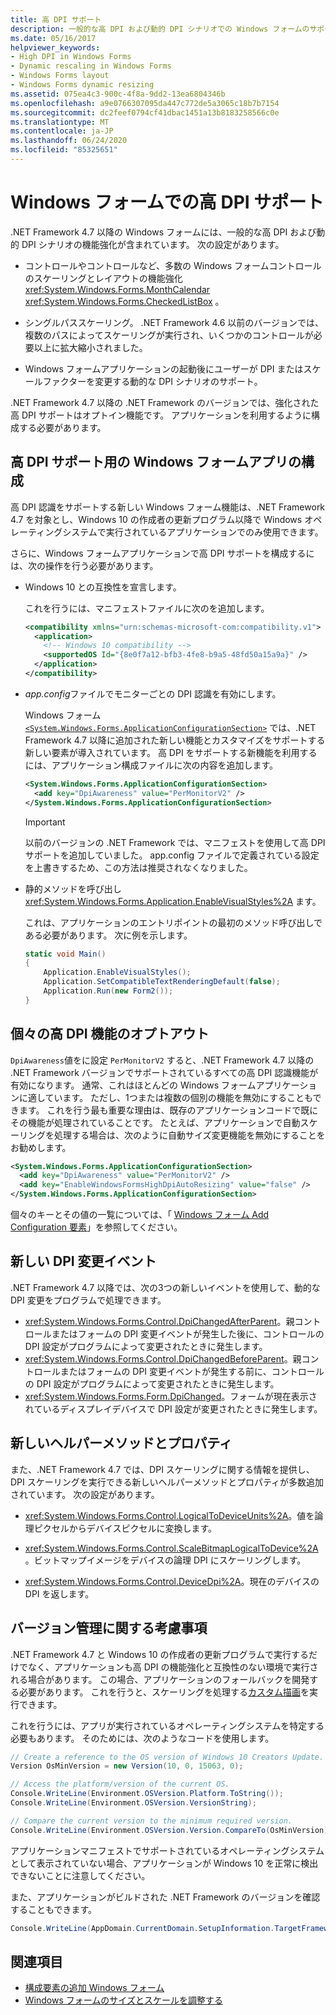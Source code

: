 ```yaml
---
title: 高 DPI サポート
description: 一般的な高 DPI および動的 DPI シナリオでの Windows フォームのサポートについて説明します。 また、高 DPI サポート用に Windows フォームアプリケーションを構成する方法についても説明します。
ms.date: 05/16/2017
helpviewer_keywords:
- High DPI in Windows Forms
- Dynamic rescaling in Windows Forms
- Windows Forms layout
- Windows Forms dynamic resizing
ms.assetid: 075ea4c3-900c-4f8a-9dd2-13ea6804346b
ms.openlocfilehash: a9e0766307095da447c772de5a3065c18b7b7154
ms.sourcegitcommit: dc2feef0794cf41dbac1451a13b8183258566c0e
ms.translationtype: MT
ms.contentlocale: ja-JP
ms.lasthandoff: 06/24/2020
ms.locfileid: "85325651"
---
```

# <a name="high-dpi-support-in-windows-forms"></a>Windows フォームでの高 DPI サポート

.NET Framework 4.7 以降の Windows フォームには、一般的な高 DPI および動的 DPI シナリオの機能強化が含まれています。 次の設定があります。

- コントロールやコントロールなど、多数の Windows フォームコントロールのスケーリングとレイアウトの機能強化 <xref:System.Windows.Forms.MonthCalendar> <xref:System.Windows.Forms.CheckedListBox> 。

- シングルパススケーリング。  .NET Framework 4.6 以前のバージョンでは、複数のパスによってスケーリングが実行され、いくつかのコントロールが必要以上に拡大縮小されました。

- Windows フォームアプリケーションの起動後にユーザーが DPI またはスケールファクターを変更する動的な DPI シナリオのサポート。

.NET Framework 4.7 以降の .NET Framework のバージョンでは、強化された高 DPI サポートはオプトイン機能です。 アプリケーションを利用するように構成する必要があります。

## <a name="configuring-your-windows-forms-app-for-high-dpi-support"></a>高 DPI サポート用の Windows フォームアプリの構成

高 DPI 認識をサポートする新しい Windows フォーム機能は、.NET Framework 4.7 を対象とし、Windows 10 の作成者の更新プログラム以降で Windows オペレーティングシステムで実行されているアプリケーションでのみ使用できます。

さらに、Windows フォームアプリケーションで高 DPI サポートを構成するには、次の操作を行う必要があります。

- Windows 10 との互換性を宣言します。

  これを行うには、マニフェストファイルに次のを追加します。

  ```xml
  <compatibility xmlns="urn:schemas-microsoft-com:compatibility.v1">
    <application>
      <!-- Windows 10 compatibility -->
      <supportedOS Id="{8e0f7a12-bfb3-4fe8-b9a5-48fd50a15a9a}" />
    </application>
  </compatibility>
  ```

- *app.config*ファイルでモニターごとの DPI 認識を有効にします。

  Windows フォーム [`<System.Windows.Forms.ApplicationConfigurationSection>`](../configure-apps/file-schema/winforms/index.md) では、.NET Framework 4.7 以降に追加された新しい機能とカスタマイズをサポートする新しい要素が導入されています。 高 DPI をサポートする新機能を利用するには、アプリケーション構成ファイルに次の内容を追加します。

  ```xml
  <System.Windows.Forms.ApplicationConfigurationSection>
    <add key="DpiAwareness" value="PerMonitorV2" />
  </System.Windows.Forms.ApplicationConfigurationSection>
  ```

  > [!IMPORTANT]
  > 以前のバージョンの .NET Framework では、マニフェストを使用して高 DPI サポートを追加していました。 app.config ファイルで定義されている設定を上書きするため、この方法は推奨されなくなりました。

- 静的メソッドを呼び出し <xref:System.Windows.Forms.Application.EnableVisualStyles%2A> ます。

  これは、アプリケーションのエントリポイントの最初のメソッド呼び出しである必要があります。 次に例を示します。

  ```csharp
  static void Main()
  {
      Application.EnableVisualStyles();
      Application.SetCompatibleTextRenderingDefault(false);
      Application.Run(new Form2());
  }
  ```

## <a name="opting-out-of-individual-high-dpi-features"></a>個々の高 DPI 機能のオプトアウト

`DpiAwareness`値をに設定 `PerMonitorV2` すると、.NET Framework 4.7 以降の .NET Framework バージョンでサポートされているすべての高 DPI 認識機能が有効になります。 通常、これはほとんどの Windows フォームアプリケーションに適しています。 ただし、1つまたは複数の個別の機能を無効にすることもできます。 これを行う最も重要な理由は、既存のアプリケーションコードで既にその機能が処理されていることです。  たとえば、アプリケーションで自動スケーリングを処理する場合は、次のように自動サイズ変更機能を無効にすることをお勧めします。

```xml
<System.Windows.Forms.ApplicationConfigurationSection>
  <add key="DpiAwareness" value="PerMonitorV2" />
  <add key="EnableWindowsFormsHighDpiAutoResizing" value="false" />
</System.Windows.Forms.ApplicationConfigurationSection>
```

個々のキーとその値の一覧については、「 [Windows フォーム Add Configuration 要素](../configure-apps/file-schema/winforms/windows-forms-add-configuration-element.md)」を参照してください。

## <a name="new-dpi-change-events"></a>新しい DPI 変更イベント

.NET Framework 4.7 以降では、次の3つの新しいイベントを使用して、動的な DPI 変更をプログラムで処理できます。

- <xref:System.Windows.Forms.Control.DpiChangedAfterParent>。親コントロールまたはフォームの DPI 変更イベントが発生した後に、コントロールの DPI 設定がプログラムによって変更されたときに発生します。
- <xref:System.Windows.Forms.Control.DpiChangedBeforeParent>。親コントロールまたはフォームの DPI 変更イベントが発生する前に、コントロールの DPI 設定がプログラムによって変更されたときに発生します。
- <xref:System.Windows.Forms.Form.DpiChanged>。フォームが現在表示されているディスプレイデバイスで DPI 設定が変更されたときに発生します。

## <a name="new-helper-methods-and-properties"></a>新しいヘルパーメソッドとプロパティ

また、.NET Framework 4.7 では、DPI スケーリングに関する情報を提供し、DPI スケーリングを実行できる新しいヘルパーメソッドとプロパティが多数追加されています。 次の設定があります。

- <xref:System.Windows.Forms.Control.LogicalToDeviceUnits%2A>。値を論理ピクセルからデバイスピクセルに変換します。

- <xref:System.Windows.Forms.Control.ScaleBitmapLogicalToDevice%2A>。ビットマップイメージをデバイスの論理 DPI にスケーリングします。

- <xref:System.Windows.Forms.Control.DeviceDpi%2A>。現在のデバイスの DPI を返します。

## <a name="versioning-considerations"></a>バージョン管理に関する考慮事項

.NET Framework 4.7 と Windows 10 の作成者の更新プログラムで実行するだけでなく、アプリケーションも高 DPI の機能強化と互換性のない環境で実行される場合があります。 この場合、アプリケーションのフォールバックを開発する必要があります。 これを行うと、スケーリングを処理する[カスタム描画](./controls/user-drawn-controls.md)を実行できます。

これを行うには、アプリが実行されているオペレーティングシステムを特定する必要もあります。 そのためには、次のようなコードを使用します。

```csharp
// Create a reference to the OS version of Windows 10 Creators Update.
Version OsMinVersion = new Version(10, 0, 15063, 0);

// Access the platform/version of the current OS.
Console.WriteLine(Environment.OSVersion.Platform.ToString());
Console.WriteLine(Environment.OSVersion.VersionString);

// Compare the current version to the minimum required version.
Console.WriteLine(Environment.OSVersion.Version.CompareTo(OsMinVersion));
```

アプリケーションマニフェストでサポートされているオペレーティングシステムとして表示されていない場合、アプリケーションが Windows 10 を正常に検出できないことに注意してください。

また、アプリケーションがビルドされた .NET Framework のバージョンを確認することもできます。

```csharp
Console.WriteLine(AppDomain.CurrentDomain.SetupInformation.TargetFrameworkName);
```

## <a name="see-also"></a>関連項目

- [構成要素の追加 Windows フォーム](../configure-apps/file-schema/winforms/windows-forms-add-configuration-element.md)
- [Windows フォームのサイズとスケールを調整する](adjusting-the-size-and-scale-of-windows-forms.md)
